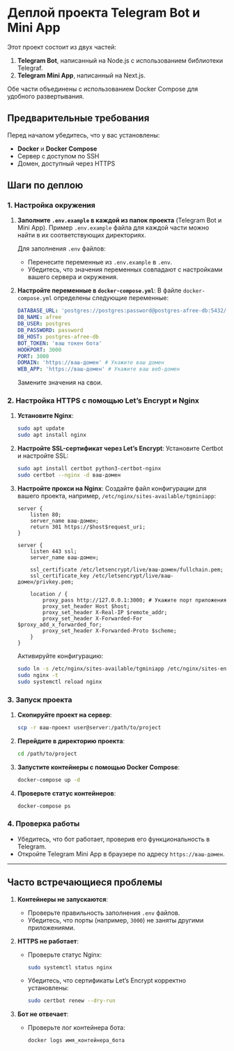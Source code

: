 # Деплой проекта Telegram Bot и Mini App

Этот проект состоит из двух частей: 
1. **Telegram Bot**, написанный на Node.js с использованием библиотеки Telegraf.
2. **Telegram Mini App**, написанный на Next.js.

Обе части объединены с использованием Docker Compose для удобного развертывания.

## Предварительные требования

Перед началом убедитесь, что у вас установлены:
- **Docker** и **Docker Compose**
- Сервер с доступом по SSH
- Домен, доступный через HTTPS

## Шаги по деплою

### 1. Настройка окружения

1. **Заполните `.env.example` в каждой из папок проекта** (Telegram Bot и Mini App). Пример `.env.example` файла для каждой части можно найти в их соответствующих директориях.
   
   Для заполнения `.env` файлов:
   - Перенесите переменные из `.env.example` в `.env`.
   - Убедитесь, что значения переменных совпадают с настройками вашего сервера и окружения.

2. **Настройте переменные в `docker-compose.yml`**:
   В файле `docker-compose.yml` определены следующие переменные:
   ```yaml
   DATABASE_URL: 'postgres://postgres:password@postgres-afree-db:5432/afree'
   DB_NAME: afree
   DB_USER: postgres
   DB_PASSWORD: password
   DB_HOST: postgres-afree-db
   BOT_TOKEN: 'ваш токен бота'
   HOOKPORT: 3000
   PORT: 3000
   DOMAIN: 'https://ваш-домен' # Укажите ваш домен
   WEB_APP: 'https://ваш-домен' # Укажите ваш веб-домен
   ```
   Замените значения на свои.

### 2. Настройка HTTPS с помощью Let’s Encrypt и Nginx

1. **Установите Nginx**:
   ```bash
   sudo apt update
   sudo apt install nginx
   ```

2. **Настройте SSL-сертификат через Let’s Encrypt**:
   Установите Certbot и настройте SSL:
   ```bash
   sudo apt install certbot python3-certbot-nginx
   sudo certbot --nginx -d ваш-домен
   ```

3. **Настройте прокси на Nginx**:
   Создайте файл конфигурации для вашего проекта, например, `/etc/nginx/sites-available/tgminiapp`:
   ```nginx
   server {
       listen 80;
       server_name ваш-домен;
       return 301 https://$host$request_uri;
   }

   server {
       listen 443 ssl;
       server_name ваш-домен;

       ssl_certificate /etc/letsencrypt/live/ваш-домен/fullchain.pem;
       ssl_certificate_key /etc/letsencrypt/live/ваш-домен/privkey.pem;

       location / {
           proxy_pass http://127.0.0.1:3000; # Укажите порт приложения
           proxy_set_header Host $host;
           proxy_set_header X-Real-IP $remote_addr;
           proxy_set_header X-Forwarded-For $proxy_add_x_forwarded_for;
           proxy_set_header X-Forwarded-Proto $scheme;
       }
   }
   ```

   Активируйте конфигурацию:
   ```bash
   sudo ln -s /etc/nginx/sites-available/tgminiapp /etc/nginx/sites-enabled/
   sudo nginx -t
   sudo systemctl reload nginx
   ```

### 3. Запуск проекта

1. **Скопируйте проект на сервер**:
   ```bash
   scp -r ваш-проект user@server:/path/to/project
   ```

2. **Перейдите в директорию проекта**:
   ```bash
   cd /path/to/project
   ```

3. **Запустите контейнеры с помощью Docker Compose**:
   ```bash
   docker-compose up -d
   ```

4. **Проверьте статус контейнеров**:
   ```bash
   docker-compose ps
   ```

### 4. Проверка работы

- Убедитесь, что бот работает, проверив его функциональность в Telegram.
- Откройте Telegram Mini App в браузере по адресу `https://ваш-домен`.

---

## Часто встречающиеся проблемы

1. **Контейнеры не запускаются**:
   - Проверьте правильность заполнения `.env` файлов.
   - Убедитесь, что порты (например, `3000`) не заняты другими приложениями.

2. **HTTPS не работает**:
   - Проверьте статус Nginx:
     ```bash
     sudo systemctl status nginx
     ```
   - Убедитесь, что сертификаты Let’s Encrypt корректно установлены:
     ```bash
     sudo certbot renew --dry-run
     ```

3. **Бот не отвечает**:
   - Проверьте лог контейнера бота:
     ```bash
     docker logs имя_контейнера_бота
     ```
